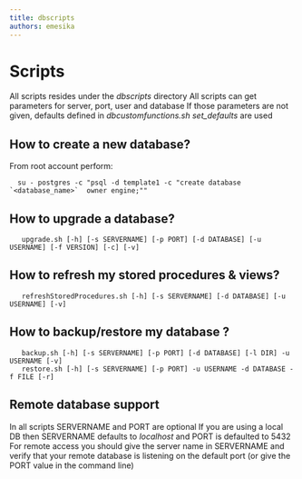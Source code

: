 ```yaml
---
title: dbscripts
authors: emesika
---
```


# Scripts

All scripts resides under the *dbscripts* directory
All scripts can get parameters for server, port, user and database
If those parameters are not given, defaults defined in *dbcustomfunctions.sh* *set_defaults* are used

## How to create a new database?

From root account perform:

      su - postgres -c "psql -d template1 -c "create database `<database_name>`  owner engine;""

## How to upgrade a database?

       upgrade.sh [-h] [-s SERVERNAME] [-p PORT] [-d DATABASE] [-u USERNAME] [-f VERSION] [-c] [-v]

## How to refresh my stored procedures & views?

       refreshStoredProcedures.sh [-h] [-s SERVERNAME] [-d DATABASE] [-u USERNAME] [-v]

## How to backup/restore my database ?

       backup.sh [-h] [-s SERVERNAME] [-p PORT] [-d DATABASE] [-l DIR] -u USERNAME [-v]
       restore.sh [-h] [-s SERVERNAME] [-p PORT] -u USERNAME -d DATABASE -f FILE [-r]

## Remote database support

In all scripts SERVERNAME and PORT are optional
If you are using a local DB then SERVERNAME defaults to *localhost* and PORT is defaulted to 5432
For remote access you should give the server name in SERVERNAME and verify that your remote database is listening on the default port (or give the PORT value in the command line)
